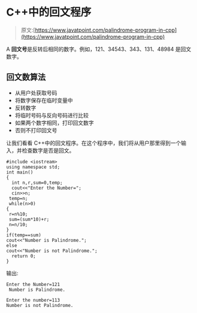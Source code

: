 # C++中的回文程序

> 原文:[https://www.javatpoint.com/palindrome-program-in-cpp](https://www.javatpoint.com/palindrome-program-in-cpp)

A **回文号**是反转后相同的数字。例如，121、34543、343、131、48984 是回文数字。

## 回文数算法

*   从用户处获取号码
*   将数字保存在临时变量中
*   反转数字
*   将临时号码与反向号码进行比较
*   如果两个数字相同，打印回文数字
*   否则不打印回文号

让我们看看 C++中的回文程序。在这个程序中，我们将从用户那里得到一个输入，并检查数字是否是回文。

```
#include <iostream>
using namespace std;
int main()
{
  int n,r,sum=0,temp;  
  cout<<"Enter the Number=";  
  cin>>n;  
 temp=n;  
 while(n>0)  
{  
 r=n%10;  
 sum=(sum*10)+r;  
 n=n/10;  
}  
if(temp==sum)  
cout<<"Number is Palindrome.";  
else  
cout<<"Number is not Palindrome."; 
  return 0;
}

```

输出:

```
Enter the Number=121   
 Number is Palindrome.	

```

```
Enter the number=113  
Number is not Palindrome.

```